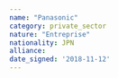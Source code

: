 ```yaml
---
name: "Panasonic"
category: private_sector
nature: "Entreprise"
nationality: JPN
alliance: 
date_signed: '2018-11-12'
---
```

    